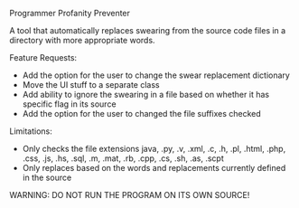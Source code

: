Programmer Profanity Preventer

A tool that automatically replaces swearing from the source code files in a directory with more appropriate words.

Feature Requests:

* Add the option for the user to change the swear replacement dictionary
* Move the UI stuff to a separate class
* Add ability to ignore the swearing in a file based on whether it has specific flag in its source
* Add the option for the user to changed the file suffixes checked

Limitations:

* Only checks the file extensions java, .py, .v, .xml, .c, .h, .pl, .html, .php, .css, .js, .hs, .sql, .m, .mat, .rb, .cpp, .cs, .sh, .as, .scpt
* Only replaces based on the words and replacements currently defined in the source

WARNING: DO NOT RUN THE PROGRAM ON ITS OWN SOURCE!